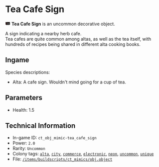 # Tea Cafe Sign

<img src="https://raw.githubusercontent.com/Ceterai/Enternia/main/objects/alta/eds/decorative/table/icon.png" alt="Tea Cafe Sign icon" loading="lazy" height="16px" width="auto" /> **Tea Cafe Sign** is an uncommon decorative object.

A sign indicating a nearby herb cafe.  
Tea cafes are quite common among altas, as well as the tea itself, with hundreds of recipes being shared in different alta cooking books.

## Ingame

Species descriptions:

- Alta: A cafe sign. Wouldn't mind going for a cup of tea.

## Parameters

- Health: 1.5

## Technical Information

- In-game ID: `ct_obj_mimic-tea_cafe_sign`
- Power: `2.0`
- Rarity: `Uncommon`
- Colony tags: [`alta`](https://ceterai.github.io/MyEnternia/Wiki/Tags/Alta), [`city`](https://ceterai.github.io/MyEnternia/Wiki/Tags/City), [`commerce`](https://ceterai.github.io/MyEnternia/Wiki/Tags/Commerce), [`electronic`](https://ceterai.github.io/MyEnternia/Wiki/Tags/Electronic), [`neon`](https://ceterai.github.io/MyEnternia/Wiki/Tags/Neon), [`uncommon`](https://ceterai.github.io/MyEnternia/Wiki/Tags/Uncommon), [`unique`](https://ceterai.github.io/MyEnternia/Wiki/Tags/Unique)
- File: [`/items/buildscripts/ct_mimics/obj.object`](https://github.com/Ceterai/Enternia/blob/main/items/buildscripts/ct_mimics/obj.object)
